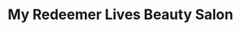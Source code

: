 ---
title: "My Redeemer Lives Beauty Salon"
url: /accra/my-redeemer-lives-beauty-salon/
shop: Friseur
---